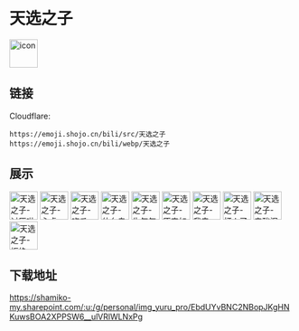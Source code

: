 # 天选之子
<img src="https://emoji.shojo.cn/bili/src/天选之子/icon.png" width="50" height="50" alt="icon">

## 链接
Cloudflare:
```
https://emoji.shojo.cn/bili/src/天选之子
https://emoji.shojo.cn/bili/webp/天选之子
```
## 展示
<img src="https://emoji.shojo.cn/bili/src/天选之子/天选之子-讨厌啦.png" width="50" height="50" alt="天选之子-讨厌啦">
<img src="https://emoji.shojo.cn/bili/src/天选之子/天选之子-心虚.png" width="50" height="50" alt="天选之子-心虚">
<img src="https://emoji.shojo.cn/bili/src/天选之子/天选之子-吃瓜.png" width="50" height="50" alt="天选之子-吃瓜">
<img src="https://emoji.shojo.cn/bili/src/天选之子/天选之子-什么鬼.png" width="50" height="50" alt="天选之子-什么鬼">
<img src="https://emoji.shojo.cn/bili/src/天选之子/天选之子-生气气.png" width="50" height="50" alt="天选之子-生气气">
<img src="https://emoji.shojo.cn/bili/src/天选之子/天选之子-原来如此.png" width="50" height="50" alt="天选之子-原来如此">
<img src="https://emoji.shojo.cn/bili/src/天选之子/天选之子-我去.png" width="50" height="50" alt="天选之子-我去">
<img src="https://emoji.shojo.cn/bili/src/天选之子/天选之子-打人了.png" width="50" height="50" alt="天选之子-打人了">
<img src="https://emoji.shojo.cn/bili/src/天选之子/天选之子-辛酸泪.png" width="50" height="50" alt="天选之子-辛酸泪">
<img src="https://emoji.shojo.cn/bili/src/天选之子/天选之子-拒绝.png" width="50" height="50" alt="天选之子-拒绝">

## 下载地址

https://shamiko-my.sharepoint.com/:u:/g/personal/img_yuru_pro/EbdUYvBNC2NBopJKgHNKuwsBOA2XPPSW6__ulVRlWLNxPg